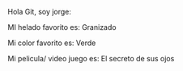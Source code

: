 Hola Git, soy jorge:  

MI helado favorito es: Granizado

Mi color favorito es: Verde

Mi pelicula/ video juego es: El secreto de sus ojos